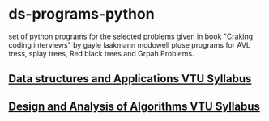 # ds-programs-python
set of python programs for the selected problems given in book "Craking coding interviews" by gayle laakmann mcdowell
pluse programs for AVL tress, splay trees, Red black trees and Grpah Problems.

## [Data structures and Applications VTU Syllabus](https://github.com/kmgowda/ds-programs-python/blob/master/docs/vtu/DSA-syllabus.md)
## [Design and Analysis of Algorithms VTU Syllabus](https://github.com/kmgowda/ds-programs-python/blob/master/docs/vtu/DAA-syllabus.md)
